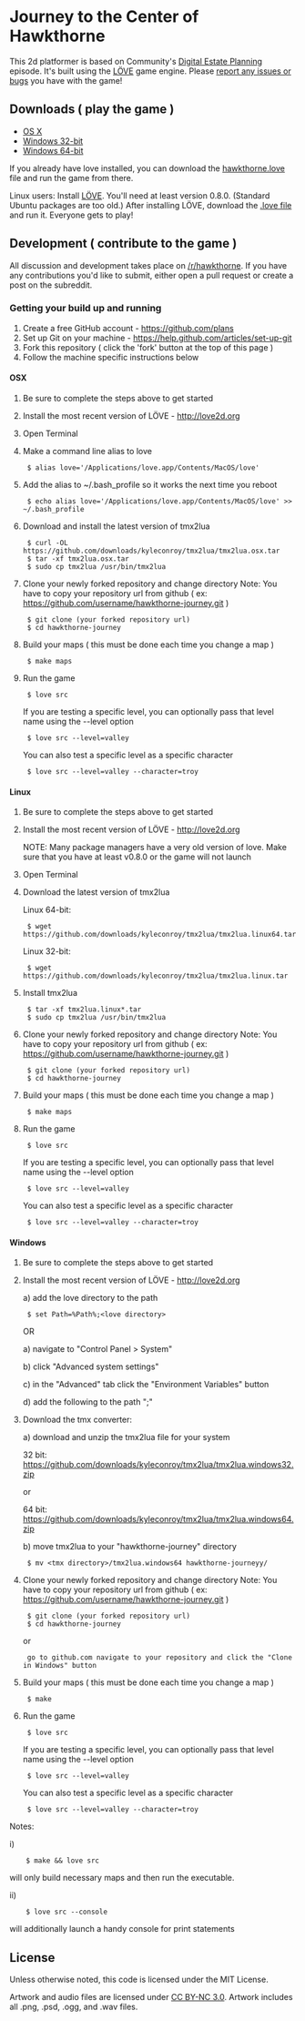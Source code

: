 # Journey to the Center of Hawkthorne

This 2d platformer is based on Community's [Digital Estate Planning][estate]
episode. It's built using the [LÖVE](https://love2d.org/) game engine. Please
[report any issues or bugs][githubissues] you have with the game!

[estate]: http://en.wikipedia.org/wiki/Digital_Estate_Planning
[githubissues]: https://github.com/kyleconroy/hawkthorne-journey/issues?state=open

## Downloads ( play the game )
 
- [OS X][osx]
- [Windows 32-bit][win32]
- [Windows 64-bit][win64]

If you already have love installed, you can download the
[hawkthorne.love][love] file and run the game from there.

Linux users: Install [LÖVE](https://love2d.org/). You'll need at least version
0.8.0.  (Standard Ubuntu packages are too old.) After installing LÖVE, download
the [.love file][love] and run it. Everyone gets to play!

[love]: https://github.com/downloads/kyleconroy/hawkthorne-journey/hawkthorne.love
[osx]:  https://github.com/downloads/kyleconroy/hawkthorne-journey/hawkthorne-osx.zip
[win32]:  https://github.com/downloads/kyleconroy/hawkthorne-journey/hawkthorne-win-x86.zip
[win64]:  https://github.com/downloads/kyleconroy/hawkthorne-journey/hawkthorne-win-x64.zip

## Development ( contribute to the game )

All discussion and development takes place on
[/r/hawkthorne](http://www.reddit.com/r/hawkthorne). If you have any
contributions you'd like to submit, either open a pull request or create a post
on the subreddit.

### Getting your build up and running

1. Create a free GitHub account - https://github.com/plans
2. Set up Git on your machine - https://help.github.com/articles/set-up-git
3. Fork this repository ( click the 'fork' button at the top of this page )
4. Follow the machine specific instructions below

#### OSX

1. Be sure to complete the steps above to get started
2. Install the most recent version of LÖVE - http://love2d.org
2. Open Terminal
3. Make a command line alias to love

		$ alias love='/Applications/love.app/Contents/MacOS/love'

4. Add the alias to ~/.bash_profile so it works the next time you reboot

		$ echo alias love='/Applications/love.app/Contents/MacOS/love' >> ~/.bash_profile

5. Download and install the latest version of tmx2lua

		$ curl -OL https://github.com/downloads/kyleconroy/tmx2lua/tmx2lua.osx.tar
		$ tar -xf tmx2lua.osx.tar
		$ sudo cp tmx2lua /usr/bin/tmx2lua

7. Clone your newly forked repository and change directory
	Note: You have to copy your repository url from github ( ex: https://github.com/username/hawkthorne-journey.git )

		$ git clone (your forked repository url)
		$ cd hawkthorne-journey

8. Build your maps ( this must be done each time you change a map )

		$ make maps

9. Run the game

		$ love src

	If you are testing a specific level, you can optionally pass that level name using the --level option

		$ love src --level=valley

	You can also test a specific level as a specific character

		$ love src --level=valley --character=troy

#### Linux

1. Be sure to complete the steps above to get started
2. Install the most recent version of LÖVE - http://love2d.org

	NOTE: Many package managers have a very old version of love. Make sure that you have at least v0.8.0 or the game will not launch

3. Open Terminal
4. Download the latest version of tmx2lua

	Linux 64-bit:
	
		$ wget https://github.com/downloads/kyleconroy/tmx2lua/tmx2lua.linux64.tar
	
	Linux 32-bit:
	
		$ wget https://github.com/downloads/kyleconroy/tmx2lua/tmx2lua.linux.tar

5. Install tmx2lua

		$ tar -xf tmx2lua.linux*.tar
		$ sudo cp tmx2lua /usr/bin/tmx2lua

6. Clone your newly forked repository and change directory
	Note: You have to copy your repository url from github ( ex: https://github.com/username/hawkthorne-journey.git )

		$ git clone (your forked repository url)
		$ cd hawkthorne-journey

7. Build your maps ( this must be done each time you change a map )

		$ make maps

8. Run the game

		$ love src

	If you are testing a specific level, you can optionally pass that level name using the --level option

		$ love src --level=valley

	You can also test a specific level as a specific character

		$ love src --level=valley --character=troy


#### Windows

    
1. Be sure to complete the steps above to get started

2. Install the most recent version of LÖVE - http://love2d.org

   a) add the love directory to the path
   
        $ set Path=%Path%;<love directory>
        
    OR

    a) navigate to "Control Panel > System"
    
    b) click "Advanced system settings"
    
    c) in the "Advanced" tab click the "Environment Variables" button
    
    d) add the following to the path ";<love directory>"

3. Download the tmx converter:

    a) download and unzip the tmx2lua file for your system

    32 bit: https://github.com/downloads/kyleconroy/tmx2lua/tmx2lua.windows32.zip

    or 

    64 bit: https://github.com/downloads/kyleconroy/tmx2lua/tmx2lua.windows64.zip

    b) move tmx2lua to your "hawkthorne-journey" directory
    
        $ mv <tmx directory>/tmx2lua.windows64 hawkthorne-journeyy/

4. Clone your newly forked repository and change directory
	Note: You have to copy your repository url from github ( ex: https://github.com/username/hawkthorne-journey.git )

		$ git clone (your forked repository url)
		$ cd hawkthorne-journey
    
    or
    
        go to github.com navigate to your repository and click the "Clone in Windows" button

5. Build your maps ( this must be done each time you change a map )

		$ make

6. Run the game

		$ love src

	If you are testing a specific level, you can optionally pass that level name using the --level option

		$ love src --level=valley

	You can also test a specific level as a specific character

		$ love src --level=valley --character=troy

Notes: 

i)

        $ make && love src
        
will only build necessary maps and then run the executable.

ii) 

        $ love src --console

will additionally launch a handy console for print statements

## License

Unless otherwise noted, this code is licensed under the MIT License.

Artwork and audio files are licensed under [CC BY-NC
3.0](http://creativecommons.org/licenses/by-nc/3.0/). Artwork includes all
.png, .psd, .ogg, and .wav files.

